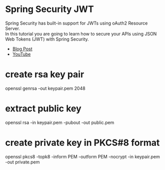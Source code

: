 # Spring Security JWT

Spring Security has built-in support for JWTs using oAuth2 Resource Server.\
In this tutorial you are going to learn how to secure your APIs using JSON Web Tokens (JWT) with Spring Security.

- [Blog Post](https://www.danvega.dev/blog/2022/09/06/spring-security-jwt/)
- [YouTube](https://youtu.be/KYNR5js2cXE)

# create rsa key pair

openssl genrsa -out keypair.pem 2048

# extract public key

openssl rsa -in keypair.pem -pubout -out public.pem

# create private key in PKCS#8 format

openssl pkcs8 -topk8 -inform PEM -outform PEM -nocrypt -in keypair.pem -out private.pem
